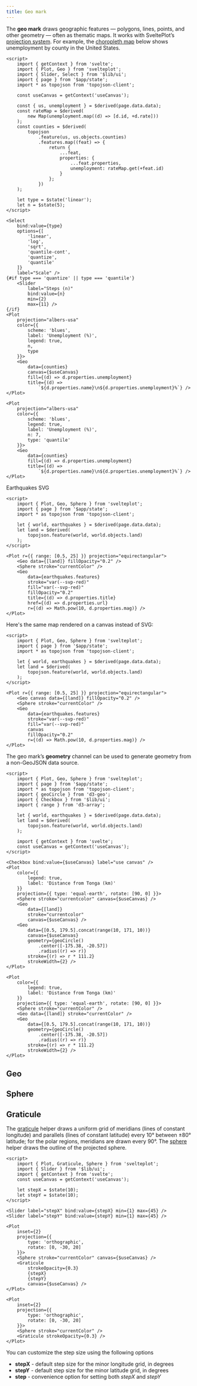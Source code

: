 ```yaml
---
title: Geo mark
---
```


<script>
    import { setContext } from 'svelte';
    import { writable } from 'svelte/store';
    const canvas = writable(false);
    setContext('useCanvas', canvas);
</script>

The **geo mark** draws geographic features — polygons, lines, points, and other geometry — often as thematic maps. It works with SveltePlot’s [projection system](/features/projections). For example, the [choropleth map](https://en.wikipedia.org/wiki/Choropleth_map) below shows unemployment by county in the United States.

```svelte live
<script>
    import { getContext } from 'svelte';
    import { Plot, Geo } from 'svelteplot';
    import { Slider, Select } from '$lib/ui';
    import { page } from '$app/state';
    import * as topojson from 'topojson-client';

    const useCanvas = getContext('useCanvas');

    const { us, unemployment } = $derived(page.data.data);
    const rateMap = $derived(
        new Map(unemployment.map((d) => [d.id, +d.rate]))
    );
    const counties = $derived(
        topojson
            .feature(us, us.objects.counties)
            .features.map((feat) => {
                return {
                    ...feat,
                    properties: {
                        ...feat.properties,
                        unemployment: rateMap.get(+feat.id)
                    }
                };
            })
    );

    let type = $state('linear');
    let n = $state(5);
</script>

<Select
    bind:value={type}
    options={[
        'linear',
        'log',
        'sqrt',
        'quantile-cont',
        'quantize',
        'quantile'
    ]}
    label="Scale" />
{#if type === 'quantize' || type === 'quantile'}
    <Slider
        label="Steps (n)"
        bind:value={n}
        min={2}
        max={11} />
{/if}
<Plot
    projection="albers-usa"
    color={{
        scheme: 'blues',
        label: 'Unemployment (%)',
        legend: true,
        n,
        type
    }}>
    <Geo
        data={counties}
        canvas={$useCanvas}
        fill={(d) => d.properties.unemployment}
        title={(d) =>
            `${d.properties.name}\n${d.properties.unemployment}%`} />
</Plot>
```

```svelte
<Plot
    projection="albers-usa"
    color={{
        scheme: 'blues',
        legend: true,
        label: 'Unemployment (%)',
        n: 7,
        type: 'quantile'
    }}>
    <Geo
        data={counties}
        fill={(d) => d.properties.unemployment}
        title={(d) =>
            `${d.properties.name}\n${d.properties.unemployment}%`} />
</Plot>
```

Earthquakes SVG

```svelte --live
<script>
    import { Plot, Geo, Sphere } from 'svelteplot';
    import { page } from '$app/state';
    import * as topojson from 'topojson-client';

    let { world, earthquakes } = $derived(page.data.data);
    let land = $derived(
        topojson.feature(world, world.objects.land)
    );
</script>

<Plot r={{ range: [0.5, 25] }} projection="equirectangular">
    <Geo data={[land]} fillOpacity="0.2" />
    <Sphere stroke="currentColor" />
    <Geo
        data={earthquakes.features}
        stroke="var(--svp-red)"
        fill="var(--svp-red)"
        fillOpacity="0.2"
        title={(d) => d.properties.title}
        href={(d) => d.properties.url}
        r={(d) => Math.pow(10, d.properties.mag)} />
</Plot>
```

Here's the same map rendered on a canvas instead of SVG:

```svelte --live
<script>
    import { Plot, Geo, Sphere } from 'svelteplot';
    import { page } from '$app/state';
    import * as topojson from 'topojson-client';

    let { world, earthquakes } = $derived(page.data.data);
    let land = $derived(
        topojson.feature(world, world.objects.land)
    );
</script>

<Plot r={{ range: [0.5, 25] }} projection="equirectangular">
    <Geo canvas data={[land]} fillOpacity="0.2" />
    <Sphere stroke="currentColor" />
    <Geo
        data={earthquakes.features}
        stroke="var(--svp-red)"
        fill="var(--svp-red)"
        canvas
        fillOpacity="0.2"
        r={(d) => Math.pow(10, d.properties.mag)} />
</Plot>
```

The geo mark’s **geometry** channel can be used to generate geometry from a non-GeoJSON data source.

```svelte --live
<script>
    import { Plot, Geo, Sphere } from 'svelteplot';
    import { page } from '$app/state';
    import * as topojson from 'topojson-client';
    import { geoCircle } from 'd3-geo';
    import { Checkbox } from '$lib/ui';
    import { range } from 'd3-array';

    let { world, earthquakes } = $derived(page.data.data);
    let land = $derived(
        topojson.feature(world, world.objects.land)
    );

    import { getContext } from 'svelte';
    const useCanvas = getContext('useCanvas');
</script>

<Checkbox bind:value={$useCanvas} label="use canvas" />
<Plot
    color={{
        legend: true,
        label: 'Distance from Tonga (km)'
    }}
    projection={{ type: 'equal-earth', rotate: [90, 0] }}>
    <Sphere stroke="currentcolor" canvas={$useCanvas} />
    <Geo
        data={[land]}
        stroke="currentcolor"
        canvas={$useCanvas} />
    <Geo
        data={[0.5, 179.5].concat(range(10, 171, 10))}
        canvas={$useCanvas}
        geometry={geoCircle()
            .center([-175.38, -20.57])
            .radius((r) => r)}
        stroke={(r) => r * 111.2}
        strokeWidth={2} />
</Plot>
```

```svelte
<Plot
    color={{
        legend: true,
        label: 'Distance from Tonga (km)'
    }}
    projection={{ type: 'equal-earth', rotate: [90, 0] }}>
    <Sphere stroke="currentColor" />
    <Geo data={[land]} stroke="currentColor" />
    <Geo
        data={[0.5, 179.5].concat(range(10, 171, 10))}
        geometry={geoCircle()
            .center([-175.38, -20.57])
            .radius((r) => r)}
        stroke={(r) => r * 111.2}
        strokeWidth={2} />
</Plot>
```

## Geo

## Sphere

## Graticule

The [graticule](https://d3js.org/d3-geo/shape#geoGraticule) helper draws a uniform grid of meridians (lines of constant longitude) and parallels (lines of constant latitude) every 10° between ±80° latitude; for the polar regions, meridians are drawn every 90°. The [sphere](/marks/geo#Sphere) helper draws the outline of the projected sphere.

```svelte --live
<script>
    import { Plot, Graticule, Sphere } from 'svelteplot';
    import { Slider } from '$lib/ui';
    import { getContext } from 'svelte';
    const useCanvas = getContext('useCanvas');

    let stepX = $state(10);
    let stepY = $state(10);
</script>

<Slider label="stepX" bind:value={stepX} min={1} max={45} />
<Slider label="stepY" bind:value={stepY} min={1} max={45} />

<Plot
    inset={2}
    projection={{
        type: 'orthographic',
        rotate: [0, -30, 20]
    }}>
    <Sphere stroke="currentColor" canvas={$useCanvas} />
    <Graticule
        strokeOpacity={0.3}
        {stepX}
        {stepY}
        canvas={$useCanvas} />
</Plot>
```

```svelte
<Plot
    inset={2}
    projection={{
        type: 'orthographic',
        rotate: [0, -30, 20]
    }}>
    <Sphere stroke="currentColor" />
    <Graticule strokeOpacity={0.3} />
</Plot>
```

You can customize the step size using the following options

- **stepX** - default step size for the minor longitude grid, in degrees
- **stepY** - default step size for the minor latitude grid, in degrees
- **step** - convenience option for setting both _stepX_ and _stepY_
